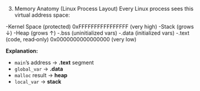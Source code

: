 3. Memory Anatomy (Linux Process Layout)
Every Linux process sees this virtual address space:

-Kernel Space (protected)     0xFFFFFFFFFFFFFFFF (very high)
-Stack (grows ↓)
-Heap (grows ↑)
-.bss (uninitialized vars)
-.data (initialized vars)
-.text (code, read‑only)  0x0000000000000000 (very low)

**Explanation:**
- `main`’s address → **.text** segment  
- `global_var` → **.data**  
- `malloc` result → **heap**  
- `local_var` → **stack**
